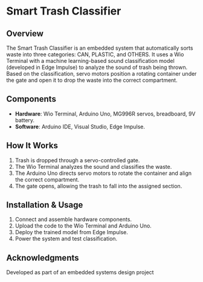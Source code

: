 # Smart Trash Classifier

## Overview
The Smart Trash Classifier is an embedded system that automatically sorts waste into three categories: CAN, PLASTIC, and OTHERS. It uses a Wio Terminal with a machine learning-based sound classification model (developed in Edge Impulse) to analyze the sound of trash being thrown. Based on the classification, servo motors position a rotating container under the gate and open it to drop the waste into the correct compartment.

## Components
- **Hardware**: Wio Terminal, Arduino Uno, MG996R servos, breadboard, 9V battery.
- **Software**: Arduino IDE, Visual Studio, Edge Impulse.

## How It Works
1. Trash is dropped through a servo-controlled gate.
2. The Wio Terminal analyzes the sound and classifies the waste.
3. The Arduino Uno directs servo motors to rotate the container and align the correct compartment.
4. The gate opens, allowing the trash to fall into the assigned section.

## Installation & Usage
1. Connect and assemble hardware components.
2. Upload the code to the Wio Terminal and Arduino Uno.
3. Deploy the trained model from Edge Impulse.
4. Power the system and test classification.

## Acknowledgments
Developed as part of an embedded systems design project 

